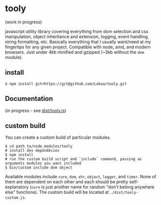 # tooly


(work in progress)

  javascript utility library covering everything from dom selection and css manipulation,
  object inheritance and extension, logging, event handling, string formatting, etc. Basically everything
  that I usually want/need at my fingertips for any given project.
  Compatible with node, amd, and modern browsers. 
  Just under 4kb minified and gzipped (~3kb without the `dom` module). 

## install

    $ npm install git+https://git@github.com/Lokua/tooly.git

## Documentation
(in progress - see [dist/tooly.js](dist/tooly.js))

## custom build
  
You can create a custom build of particular modules.

    $ cd path_to/node_modules/tooly
    # install dev dependecies
    $ npm install
    # run the custom build script and `include` command, passing as arguments modules you want included 
    $ bin/custom include dom object

Available modules include `core`, `dom`, `xhr`, `object`, `logger`, and `timer`. None of them are 
dependent on each other and each should be pretty self-explanatory (`core` is just
another name for random "don't belong anywhere else" functions).
The custom build will be located at `./dist/tooly-custom.js`.

